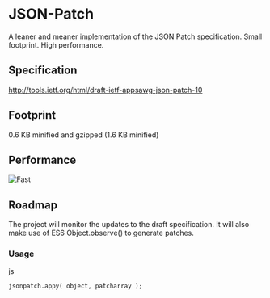 JSON-Patch
==========

A leaner and meaner implementation of the JSON Patch specification. Small footprint. High performance.

## Specification
http://tools.ietf.org/html/draft-ietf-appsawg-json-patch-10

## Footprint
0.6 KB minified and gzipped (1.6 KB minified)

## Performance
![Fast](http://www.rebelslounge.com/res/jsonpatch/chart.png)

## Roadmap

The project will monitor the updates to the draft specification. It will also make use of ES6 Object.observe() to generate
patches.

### Usage

js
```
jsonpatch.appy( object, patcharray );
```

